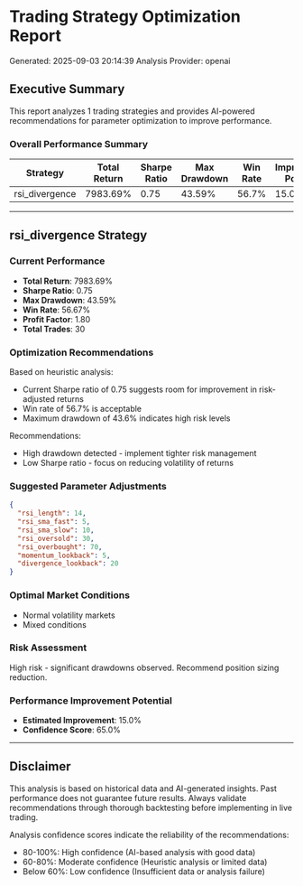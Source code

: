 
# Trading Strategy Optimization Report
Generated: 2025-09-03 20:14:39
Analysis Provider: openai 

## Executive Summary

This report analyzes 1 trading strategies and provides AI-powered 
recommendations for parameter optimization to improve performance.

### Overall Performance Summary

| Strategy | Total Return | Sharpe Ratio | Max Drawdown | Win Rate | Improvement Potential |
|----------|-------------|--------------|--------------|----------|---------------------|
| rsi_divergence | 7983.69% | 0.75 | 43.59% | 56.7% | 15.0% |

---

## rsi_divergence Strategy

### Current Performance
- **Total Return**: 7983.69%
- **Sharpe Ratio**: 0.75
- **Max Drawdown**: 43.59%
- **Win Rate**: 56.67%
- **Profit Factor**: 1.80
- **Total Trades**: 30

### Optimization Recommendations

Based on heuristic analysis:
- Current Sharpe ratio of 0.75 suggests room for improvement in risk-adjusted returns
- Win rate of 56.7% is acceptable
- Maximum drawdown of 43.6% indicates high risk levels

Recommendations:
- High drawdown detected - implement tighter risk management
- Low Sharpe ratio - focus on reducing volatility of returns

### Suggested Parameter Adjustments

```json
{
  "rsi_length": 14,
  "rsi_sma_fast": 5,
  "rsi_sma_slow": 10,
  "rsi_oversold": 30,
  "rsi_overbought": 70,
  "momentum_lookback": 5,
  "divergence_lookback": 20
}
```

### Optimal Market Conditions
- Normal volatility markets
- Mixed conditions

### Risk Assessment
High risk - significant drawdowns observed. Recommend position sizing reduction.

### Performance Improvement Potential
- **Estimated Improvement**: 15.0%
- **Confidence Score**: 65.0%

---

## Disclaimer

This analysis is based on historical data and AI-generated insights. 
Past performance does not guarantee future results. Always validate recommendations through 
thorough backtesting before implementing in live trading.

Analysis confidence scores indicate the reliability of the recommendations:
- 80-100%: High confidence (AI-based analysis with good data)
- 60-80%: Moderate confidence (Heuristic analysis or limited data)  
- Below 60%: Low confidence (Insufficient data or analysis failure)
